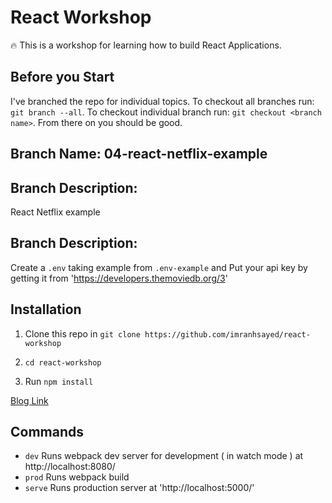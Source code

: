 # React Workshop

:fire: This is a workshop for learning how to build React Applications.

## Before you Start
I've branched the repo for individual topics.
To checkout all branches run: `git branch --all`.
To checkout individual branch run: `git checkout <branch name>`. From there on you should be good.

## Branch Name: 04-react-netflix-example
## Branch Description:
React Netflix example

## Branch Description:
Create a `.env` taking example from `.env-example` and Put your api key by getting it from 'https://developers.themoviedb.org/3'

## Installation

1. Clone this repo in `git clone https://github.com/imranhsayed/react-workshop`

2. `cd react-workshop`

3. Run `npm install`

[Blog Link](https://medium.com/@imranhsayed/set-up-react-app-with-webpack-webpack-dev-server-and-babel-from-scratch-df398174446d)

## Commands

- `dev` Runs webpack dev server for development ( in watch mode ) at http://localhost:8080/
- `prod` Runs webpack build
- `serve` Runs production server at 'http://localhost:5000/'

